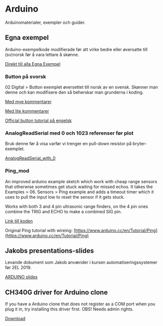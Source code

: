 # Arduino
Arduinomaterialer, exempler och guider.

## Egna exempel

Arduino-exempelkode modifierade før att virke bedre eller øversatte till (sv)norsk før å vara lettare å skønne.

[Direkt till alla Egna Exempel](Egna%20exempel/)

### Button på svorsk

02 Digital > Button exemplet øversettet till norsk av en svensk. Skønner man denne och kan modifisere den så beherskar man grunderna i koding.

[Med mye kommentarer](Egna%20exempel/Button_svorsk/Button_svorsk.ino)

[Med lite kommentarer](Egna%20exempel/Button_svorsk_lite_kommentarer/Button_svorsk_lite_kommentarer.ino)

[Official button tutorial på engelsk](http://www.arduino.cc/en/Tutorial/Button)

### AnalogReadSerial med 0 och 1023 referenser før plot

Bruk denne før å visa varfør vi trenger en pull-down resistor på bryter-exemplet.

[AnalogReadSerial_with_0](Egna%20exempel/AnalogReadSerial_with_0/AnalogReadSerial_with_0.ino)

### Ping_mod

An improved arduino example sketch which work with cheap range sensors that otherwise sometimes get stuck waiting for missed echos.
It takes the Examples > 06. Sensors > Ping example and adds a timeout timer which it uses to pull the input low to reset the sensor if it gets stuck.

Works with both 3 and 4 pin ultrasonic range finders, on the 4 pin ones combine the TRIG and ECHO to make a combined SIG pin. 

[Link till koden](Egna%20exempel/Ping_mod/Ping_mod.ino)

Original Ping tutorial with wireing: [https://www.arduino.cc/en/Tutorial/Ping](https://www.arduino.cc/en/Tutorial/Ping)

## Jakobs presentations-slides 

Levande dokument som Jakob anvænder i kursen automatiseringssystemer før 2EL 2019.

[ARDUINO slides](https://docs.google.com/presentation/d/1mvdF-Cz5dpTreEaJTI3VYqD3WL8-uSqXlwQEn87iamg/edit?usp=sharing)

## CH340G driver for Arduino clone

If you have a Arduino clone that does not register as a COM port when you plug it in, try installing this driver first.
OBS! Needs admin rights.

[Download](https://github.com/KubenKoder/Arduino/raw/master/USB%20driver/CH341SER.EXE)



